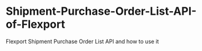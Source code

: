 # Shipment-Purchase-Order-List-API-of-Flexport
Flexport Shipment Purchase Order List API and how to use it
